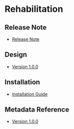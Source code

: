 # Rehabilitation

## Release Note

- [Release Note](#rehab-agg-release-note)

## Design

- [Version 1.0.0](#rehab-agg-design)

## Installation

- [Installation Guide](#rehab-agg-installation)

## Metadata Reference

- [Version 1.0.0](https://packages.dhis2.org/en/RHAG/1.0.0/RHAG00.xlsx)
